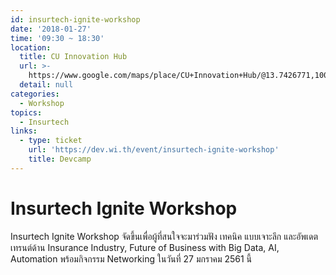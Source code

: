 ```yaml
---
id: insurtech-ignite-workshop
date: '2018-01-27'
time: '09:30 ~ 18:30'
location:
  title: CU Innovation Hub
  url: >-
    https://www.google.com/maps/place/CU+Innovation+Hub/@13.7426771,100.5257938,17z/data=!3m1!4b1!4m5!3m4!1s0x30e2992ce63a9795:0x30d3c8c1558d1354!8m2!3d13.7426719!4d100.5279825
  detail: null
categories:
  - Workshop
topics:
  - Insurtech
links:
  - type: ticket
    url: 'https://dev.wi.th/event/insurtech-ignite-workshop'
    title: Devcamp
---
```

# Insurtech Ignite Workshop

Insurtech Ignite Workshop จัดขึ้นเพื่อผู้ที่สนใจจะมาร่วมฟัง เทคนิค แบบเจาะลึก และอัพเดตเทรนต์ด้าน Insurance Industry, Future of Business with Big Data, AI, Automation พร้อมกิจกรรม Networking ในวันที่ 27 มกราคม 2561 นี้
